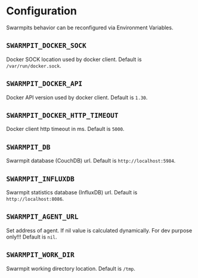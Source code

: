 # Configuration

Swarmpits behavior can be reconfigured via Environment Variables.

## `SWARMPIT_DOCKER_SOCK`
Docker SOCK location used by docker client.
Default is `/var/run/docker.sock`.

## `SWARMPIT_DOCKER_API`
Docker API version used by docker client.
Default is `1.30`.

## `SWARMPIT_DOCKER_HTTP_TIMEOUT`
Docker client http timeout in ms.
Default is `5000`.

## `SWARMPIT_DB`
Swarmpit database (CouchDB) url. 
Default is `http://localhost:5984`.

## `SWARMPIT_INFLUXDB`
Swarmpit statistics database (InfluxDB) url. 
Default is `http://localhost:8086`.

## `SWARMPIT_AGENT_URL`
Set address of agent. If nil value is calculated dynamically. For dev purpose only!!! 
Default is `nil`.

## `SWARMPIT_WORK_DIR`
Swarmpit working directory location.
Default is `/tmp`.